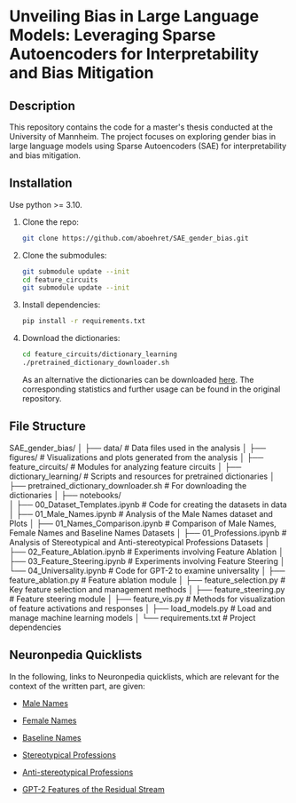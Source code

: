 # Unveiling Bias in Large Language Models: Leveraging Sparse Autoencoders for Interpretability and Bias Mitigation

## Description
This repository contains the code for a master's thesis conducted at the University of Mannheim. The project focuses on exploring gender bias in large language models using Sparse Autoencoders (SAE) for interpretability and bias mitigation.


## Installation

Use python >= 3.10.

1. Clone the repo:
   ```bash
   git clone https://github.com/aboehret/SAE_gender_bias.git
   ```
2. Clone the submodules:
   ```bash
   git submodule update --init
   cd feature_circuits
   git submodule update --init
   ```
3. Install dependencies:
   ```bash
   pip install -r requirements.txt
   ```
4. Download the dictionaries:
   ```bash
   cd feature_circuits/dictionary_learning
   ./pretrained_dictionary_downloader.sh
   ```
   As an alternative the dictionaries can be downloaded [here](https://baulab.us/u/smarks/autoencoders/).
   The corresponding statistics and further usage can be found in the original repository.

## File Structure

SAE_gender_bias/
│
├── data/                                        # Data files used in the analysis
│
├── figures/                                     # Visualizations and plots generated from the analysis
│
├── feature_circuits/                            # Modules for analyzing feature circuits
│   ├── dictionary_learning/                     # Scripts and resources for pretrained dictionaries
│      ├── pretrained_dictionary_downloader.sh   # For downloading the dictionaries
│
├── notebooks/                 
│   ├── 00_Dataset_Templates.ipynb               # Code for creating the datasets in data
│   ├── 01_Male_Names.ipynb                      # Analysis of the Male Names dataset and Plots
│   ├── 01_Names_Comparison.ipynb                # Comparison of Male Names, Female Names and Baseline Names Datasets
│   ├── 01_Professions.ipynb                     # Analysis of Stereotypical and Anti-stereotypical Professions Datasets
│   ├── 02_Feature_Ablation.ipynb                # Experiments involving Feature Ablation
│   ├── 03_Feature_Steering.ipynb                # Experiments involving Feature Steering
│   └── 04_Universality.ipynb                    # Code for GPT-2 to examine universality
│
├── feature_ablation.py                          # Feature ablation module
│
├── feature_selection.py                         # Key feature selection and management methods
│
├── feature_steering.py                          # Feature steering module
│
├── feature_vis.py                               # Methods for visualization of feature activations and responses
│
├── load_models.py                               # Load and manage machine learning models
│
└── requirements.txt                             # Project dependencies


## Neuronpedia Quicklists 

In the following, links to Neuronpedia quicklists, which are relevant for the context of the written part, are given:

- [Male Names](https://neuronpedia.org/quick-list/?name=Top%2030%20Male%20Names&features=%5B%7B%22modelId%22%3A%20%22pythia-70m-deduped%22%2C%20%22layer%22%3A%20%225-res-sm%22%2C%20%22index%22%3A%20%2226074%22%7D%2C%20%7B%22modelId%22%3A%20%22pythia-70m-deduped%22%2C%20%22layer%22%3A%20%225-res-sm%22%2C%20%22index%22%3A%20%2210643%22%7D%2C%20%7B%22modelId%22%3A%20%22pythia-70m-deduped%22%2C%20%22layer%22%3A%20%225-res-sm%22%2C%20%22index%22%3A%20%2231975%22%7D%2C%20%7B%22modelId%22%3A%20%22pythia-70m-deduped%22%2C%20%22layer%22%3A%20%224-res-sm%22%2C%20%22index%22%3A%20%2212420%22%7D%2C%20%7B%22modelId%22%3A%20%22pythia-70m-deduped%22%2C%20%22layer%22%3A%20%224-res-sm%22%2C%20%22index%22%3A%20%2230220%22%7D%2C%20%7B%22modelId%22%3A%20%22pythia-70m-deduped%22%2C%20%22layer%22%3A%20%223-res-sm%22%2C%20%22index%22%3A%20%2219558%22%7D%2C%20%7B%22modelId%22%3A%20%22pythia-70m-deduped%22%2C%20%22layer%22%3A%20%223-res-sm%22%2C%20%22index%22%3A%20%2227334%22%7D%2C%20%7B%22modelId%22%3A%20%22pythia-70m-deduped%22%2C%20%22layer%22%3A%20%222-att-sm%22%2C%20%22index%22%3A%20%2227472%22%7D%2C%20%7B%22modelId%22%3A%20%22pythia-70m-deduped%22%2C%20%22layer%22%3A%20%221-res-sm%22%2C%20%22index%22%3A%20%2230248%22%7D%2C%20%7B%22modelId%22%3A%20%22pythia-70m-deduped%22%2C%20%22layer%22%3A%20%221-res-sm%22%2C%20%22index%22%3A%20%229877%22%7D%2C%20%7B%22modelId%22%3A%20%22pythia-70m-deduped%22%2C%20%22layer%22%3A%20%221-res-sm%22%2C%20%22index%22%3A%20%2215963%22%7D%2C%20%7B%22modelId%22%3A%20%22pythia-70m-deduped%22%2C%20%22layer%22%3A%20%220-res-sm%22%2C%20%22index%22%3A%20%229651%22%7D%2C%20%7B%22modelId%22%3A%20%22pythia-70m-deduped%22%2C%20%22layer%22%3A%20%220-res-sm%22%2C%20%22index%22%3A%20%227972%22%7D%2C%20%7B%22modelId%22%3A%20%22pythia-70m-deduped%22%2C%20%22layer%22%3A%20%220-res-sm%22%2C%20%22index%22%3A%20%222913%22%7D%2C%20%7B%22modelId%22%3A%20%22pythia-70m-deduped%22%2C%20%22layer%22%3A%20%220-res-sm%22%2C%20%22index%22%3A%20%2219522%22%7D%2C%20%7B%22modelId%22%3A%20%22pythia-70m-deduped%22%2C%20%22layer%22%3A%20%221-mlp-sm%22%2C%20%22index%22%3A%20%2225018%22%7D%2C%20%7B%22modelId%22%3A%20%22pythia-70m-deduped%22%2C%20%22layer%22%3A%20%222-res-sm%22%2C%20%22index%22%3A%20%2229295%22%7D%2C%20%7B%22modelId%22%3A%20%22pythia-70m-deduped%22%2C%20%22layer%22%3A%20%222-res-sm%22%2C%20%22index%22%3A%20%221995%22%7D%2C%20%7B%22modelId%22%3A%20%22pythia-70m-deduped%22%2C%20%22layer%22%3A%20%223-att-sm%22%2C%20%22index%22%3A%20%222959%22%7D%2C%20%7B%22modelId%22%3A%20%22pythia-70m-deduped%22%2C%20%22layer%22%3A%20%223-att-sm%22%2C%20%22index%22%3A%20%2219128%22%7D%2C%20%7B%22modelId%22%3A%20%22pythia-70m-deduped%22%2C%20%22layer%22%3A%20%224-att-sm%22%2C%20%22index%22%3A%20%2231101%22%7D%2C%20%7B%22modelId%22%3A%20%22pythia-70m-deduped%22%2C%20%22layer%22%3A%20%220-att-sm%22%2C%20%22index%22%3A%20%2231738%22%7D%2C%20%7B%22modelId%22%3A%20%22pythia-70m-deduped%22%2C%20%22layer%22%3A%20%220-att-sm%22%2C%20%22index%22%3A%20%2225800%22%7D%2C%20%7B%22modelId%22%3A%20%22pythia-70m-deduped%22%2C%20%22layer%22%3A%20%220-att-sm%22%2C%20%22index%22%3A%20%222988%22%7D%2C%20%7B%22modelId%22%3A%20%22pythia-70m-deduped%22%2C%20%22layer%22%3A%20%220-att-sm%22%2C%20%22index%22%3A%20%2219062%22%7D%2C%20%7B%22modelId%22%3A%20%22pythia-70m-deduped%22%2C%20%22layer%22%3A%20%225-mlp-sm%22%2C%20%22index%22%3A%20%2226689%22%7D%2C%20%7B%22modelId%22%3A%20%22pythia-70m-deduped%22%2C%20%22layer%22%3A%20%225-mlp-sm%22%2C%20%22index%22%3A%20%2227658%22%7D%2C%20%7B%22modelId%22%3A%20%22pythia-70m-deduped%22%2C%20%22layer%22%3A%20%220-mlp-sm%22%2C%20%22index%22%3A%20%2230328%22%7D%2C%20%7B%22modelId%22%3A%20%22pythia-70m-deduped%22%2C%20%22layer%22%3A%20%220-mlp-sm%22%2C%20%22index%22%3A%20%229566%22%7D%2C%20%7B%22modelId%22%3A%20%22pythia-70m-deduped%22%2C%20%22layer%22%3A%20%220-mlp-sm%22%2C%20%22index%22%3A%20%229133%22%7D%5D)

- [Female Names](https://neuronpedia.org/quick-list/?name=Top%2030%20Female%20Names&features=%5B%7B%22modelId%22%3A%20%22pythia-70m-deduped%22%2C%20%22layer%22%3A%20%225-res-sm%22%2C%20%22index%22%3A%20%2226074%22%7D%2C%20%7B%22modelId%22%3A%20%22pythia-70m-deduped%22%2C%20%22layer%22%3A%20%225-res-sm%22%2C%20%22index%22%3A%20%2210643%22%7D%2C%20%7B%22modelId%22%3A%20%22pythia-70m-deduped%22%2C%20%22layer%22%3A%20%225-res-sm%22%2C%20%22index%22%3A%20%2231975%22%7D%2C%20%7B%22modelId%22%3A%20%22pythia-70m-deduped%22%2C%20%22layer%22%3A%20%224-res-sm%22%2C%20%22index%22%3A%20%2212420%22%7D%2C%20%7B%22modelId%22%3A%20%22pythia-70m-deduped%22%2C%20%22layer%22%3A%20%224-res-sm%22%2C%20%22index%22%3A%20%2230220%22%7D%2C%20%7B%22modelId%22%3A%20%22pythia-70m-deduped%22%2C%20%22layer%22%3A%20%223-res-sm%22%2C%20%22index%22%3A%20%2219558%22%7D%2C%20%7B%22modelId%22%3A%20%22pythia-70m-deduped%22%2C%20%22layer%22%3A%20%223-res-sm%22%2C%20%22index%22%3A%20%2227334%22%7D%2C%20%7B%22modelId%22%3A%20%22pythia-70m-deduped%22%2C%20%22layer%22%3A%20%222-att-sm%22%2C%20%22index%22%3A%20%2227472%22%7D%2C%20%7B%22modelId%22%3A%20%22pythia-70m-deduped%22%2C%20%22layer%22%3A%20%220-res-sm%22%2C%20%22index%22%3A%20%229651%22%7D%2C%20%7B%22modelId%22%3A%20%22pythia-70m-deduped%22%2C%20%22layer%22%3A%20%220-res-sm%22%2C%20%22index%22%3A%20%227972%22%7D%2C%20%7B%22modelId%22%3A%20%22pythia-70m-deduped%22%2C%20%22layer%22%3A%20%220-res-sm%22%2C%20%22index%22%3A%20%2219522%22%7D%2C%20%7B%22modelId%22%3A%20%22pythia-70m-deduped%22%2C%20%22layer%22%3A%20%220-res-sm%22%2C%20%22index%22%3A%20%222913%22%7D%2C%20%7B%22modelId%22%3A%20%22pythia-70m-deduped%22%2C%20%22layer%22%3A%20%221-res-sm%22%2C%20%22index%22%3A%20%2230248%22%7D%2C%20%7B%22modelId%22%3A%20%22pythia-70m-deduped%22%2C%20%22layer%22%3A%20%221-res-sm%22%2C%20%22index%22%3A%20%229877%22%7D%2C%20%7B%22modelId%22%3A%20%22pythia-70m-deduped%22%2C%20%22layer%22%3A%20%221-res-sm%22%2C%20%22index%22%3A%20%2215963%22%7D%2C%20%7B%22modelId%22%3A%20%22pythia-70m-deduped%22%2C%20%22layer%22%3A%20%222-res-sm%22%2C%20%22index%22%3A%20%2229295%22%7D%2C%20%7B%22modelId%22%3A%20%22pythia-70m-deduped%22%2C%20%22layer%22%3A%20%222-res-sm%22%2C%20%22index%22%3A%20%221995%22%7D%2C%20%7B%22modelId%22%3A%20%22pythia-70m-deduped%22%2C%20%22layer%22%3A%20%221-mlp-sm%22%2C%20%22index%22%3A%20%2225018%22%7D%2C%20%7B%22modelId%22%3A%20%22pythia-70m-deduped%22%2C%20%22layer%22%3A%20%221-mlp-sm%22%2C%20%22index%22%3A%20%228522%22%7D%2C%20%7B%22modelId%22%3A%20%22pythia-70m-deduped%22%2C%20%22layer%22%3A%20%221-mlp-sm%22%2C%20%22index%22%3A%20%2214367%22%7D%2C%20%7B%22modelId%22%3A%20%22pythia-70m-deduped%22%2C%20%22layer%22%3A%20%223-att-sm%22%2C%20%22index%22%3A%20%222959%22%7D%2C%20%7B%22modelId%22%3A%20%22pythia-70m-deduped%22%2C%20%22layer%22%3A%20%223-att-sm%22%2C%20%22index%22%3A%20%2219128%22%7D%2C%20%7B%22modelId%22%3A%20%22pythia-70m-deduped%22%2C%20%22layer%22%3A%20%224-att-sm%22%2C%20%22index%22%3A%20%2231101%22%7D%2C%20%7B%22modelId%22%3A%20%22pythia-70m-deduped%22%2C%20%22layer%22%3A%20%220-mlp-sm%22%2C%20%22index%22%3A%20%2216055%22%7D%2C%20%7B%22modelId%22%3A%20%22pythia-70m-deduped%22%2C%20%22layer%22%3A%20%220-mlp-sm%22%2C%20%22index%22%3A%20%2220653%22%7D%2C%20%7B%22modelId%22%3A%20%22pythia-70m-deduped%22%2C%20%22layer%22%3A%20%220-mlp-sm%22%2C%20%22index%22%3A%20%229566%22%7D%2C%20%7B%22modelId%22%3A%20%22pythia-70m-deduped%22%2C%20%22layer%22%3A%20%220-mlp-sm%22%2C%20%22index%22%3A%20%2216856%22%7D%2C%20%7B%22modelId%22%3A%20%22pythia-70m-deduped%22%2C%20%22layer%22%3A%20%225-mlp-sm%22%2C%20%22index%22%3A%20%2226689%22%7D%2C%20%7B%22modelId%22%3A%20%22pythia-70m-deduped%22%2C%20%22layer%22%3A%20%220-att-sm%22%2C%20%22index%22%3A%20%2231738%22%7D%2C%20%7B%22modelId%22%3A%20%22pythia-70m-deduped%22%2C%20%22layer%22%3A%20%220-att-sm%22%2C%20%22index%22%3A%20%2223693%22%7D%5D)

- [Baseline Names](https://neuronpedia.org/quick-list/?name=Top%2030%20Baseline%20Names&features=%5B%7B%22modelId%22%3A%20%22pythia-70m-deduped%22%2C%20%22layer%22%3A%20%220-att-sm%22%2C%20%22index%22%3A%20%2229589%22%7D%2C%20%7B%22modelId%22%3A%20%22pythia-70m-deduped%22%2C%20%22layer%22%3A%20%220-att-sm%22%2C%20%22index%22%3A%20%2231738%22%7D%2C%20%7B%22modelId%22%3A%20%22pythia-70m-deduped%22%2C%20%22layer%22%3A%20%220-att-sm%22%2C%20%22index%22%3A%20%2229599%22%7D%2C%20%7B%22modelId%22%3A%20%22pythia-70m-deduped%22%2C%20%22layer%22%3A%20%220-att-sm%22%2C%20%22index%22%3A%20%2219062%22%7D%2C%20%7B%22modelId%22%3A%20%22pythia-70m-deduped%22%2C%20%22layer%22%3A%20%220-att-sm%22%2C%20%22index%22%3A%20%2225800%22%7D%2C%20%7B%22modelId%22%3A%20%22pythia-70m-deduped%22%2C%20%22layer%22%3A%20%220-att-sm%22%2C%20%22index%22%3A%20%2215865%22%7D%2C%20%7B%22modelId%22%3A%20%22pythia-70m-deduped%22%2C%20%22layer%22%3A%20%220-att-sm%22%2C%20%22index%22%3A%20%222988%22%7D%2C%20%7B%22modelId%22%3A%20%22pythia-70m-deduped%22%2C%20%22layer%22%3A%20%220-att-sm%22%2C%20%22index%22%3A%20%2223693%22%7D%2C%20%7B%22modelId%22%3A%20%22pythia-70m-deduped%22%2C%20%22layer%22%3A%20%220-att-sm%22%2C%20%22index%22%3A%20%227563%22%7D%2C%20%7B%22modelId%22%3A%20%22pythia-70m-deduped%22%2C%20%22layer%22%3A%20%221-mlp-sm%22%2C%20%22index%22%3A%20%2214367%22%7D%2C%20%7B%22modelId%22%3A%20%22pythia-70m-deduped%22%2C%20%22layer%22%3A%20%221-mlp-sm%22%2C%20%22index%22%3A%20%228522%22%7D%2C%20%7B%22modelId%22%3A%20%22pythia-70m-deduped%22%2C%20%22layer%22%3A%20%221-mlp-sm%22%2C%20%22index%22%3A%20%227984%22%7D%2C%20%7B%22modelId%22%3A%20%22pythia-70m-deduped%22%2C%20%22layer%22%3A%20%221-mlp-sm%22%2C%20%22index%22%3A%20%2225018%22%7D%2C%20%7B%22modelId%22%3A%20%22pythia-70m-deduped%22%2C%20%22layer%22%3A%20%225-res-sm%22%2C%20%22index%22%3A%20%2226074%22%7D%2C%20%7B%22modelId%22%3A%20%22pythia-70m-deduped%22%2C%20%22layer%22%3A%20%225-res-sm%22%2C%20%22index%22%3A%20%2210643%22%7D%2C%20%7B%22modelId%22%3A%20%22pythia-70m-deduped%22%2C%20%22layer%22%3A%20%224-res-sm%22%2C%20%22index%22%3A%20%2212420%22%7D%2C%20%7B%22modelId%22%3A%20%22pythia-70m-deduped%22%2C%20%22layer%22%3A%20%220-res-sm%22%2C%20%22index%22%3A%20%229651%22%7D%2C%20%7B%22modelId%22%3A%20%22pythia-70m-deduped%22%2C%20%22layer%22%3A%20%220-res-sm%22%2C%20%22index%22%3A%20%223869%22%7D%2C%20%7B%22modelId%22%3A%20%22pythia-70m-deduped%22%2C%20%22layer%22%3A%20%220-res-sm%22%2C%20%22index%22%3A%20%2220435%22%7D%2C%20%7B%22modelId%22%3A%20%22pythia-70m-deduped%22%2C%20%22layer%22%3A%20%220-res-sm%22%2C%20%22index%22%3A%20%227972%22%7D%2C%20%7B%22modelId%22%3A%20%22pythia-70m-deduped%22%2C%20%22layer%22%3A%20%223-res-sm%22%2C%20%22index%22%3A%20%2219558%22%7D%2C%20%7B%22modelId%22%3A%20%22pythia-70m-deduped%22%2C%20%22layer%22%3A%20%222-att-sm%22%2C%20%22index%22%3A%20%2227472%22%7D%2C%20%7B%22modelId%22%3A%20%22pythia-70m-deduped%22%2C%20%22layer%22%3A%20%222-res-sm%22%2C%20%22index%22%3A%20%2229295%22%7D%2C%20%7B%22modelId%22%3A%20%22pythia-70m-deduped%22%2C%20%22layer%22%3A%20%221-res-sm%22%2C%20%22index%22%3A%20%229877%22%7D%2C%20%7B%22modelId%22%3A%20%22pythia-70m-deduped%22%2C%20%22layer%22%3A%20%221-res-sm%22%2C%20%22index%22%3A%20%2230248%22%7D%2C%20%7B%22modelId%22%3A%20%22pythia-70m-deduped%22%2C%20%22layer%22%3A%20%221-res-sm%22%2C%20%22index%22%3A%20%2215963%22%7D%2C%20%7B%22modelId%22%3A%20%22pythia-70m-deduped%22%2C%20%22layer%22%3A%20%220-mlp-sm%22%2C%20%22index%22%3A%20%225761%22%7D%2C%20%7B%22modelId%22%3A%20%22pythia-70m-deduped%22%2C%20%22layer%22%3A%20%220-mlp-sm%22%2C%20%22index%22%3A%20%2214124%22%7D%2C%20%7B%22modelId%22%3A%20%22pythia-70m-deduped%22%2C%20%22layer%22%3A%20%220-mlp-sm%22%2C%20%22index%22%3A%20%2231884%22%7D%2C%20%7B%22modelId%22%3A%20%22pythia-70m-deduped%22%2C%20%22layer%22%3A%20%220-mlp-sm%22%2C%20%22index%22%3A%20%2211693%22%7D%5D)

- [Stereotypical Professions](https://neuronpedia.org/quick-list/?name=Top%2030%20Stereotypical%20Professions&features=%5B%7B%22modelId%22%3A%20%22pythia-70m-deduped%22%2C%20%22layer%22%3A%20%225-res-sm%22%2C%20%22index%22%3A%20%2226074%22%7D%2C%20%7B%22modelId%22%3A%20%22pythia-70m-deduped%22%2C%20%22layer%22%3A%20%225-res-sm%22%2C%20%22index%22%3A%20%2210643%22%7D%2C%20%7B%22modelId%22%3A%20%22pythia-70m-deduped%22%2C%20%22layer%22%3A%20%224-res-sm%22%2C%20%22index%22%3A%20%2212420%22%7D%2C%20%7B%22modelId%22%3A%20%22pythia-70m-deduped%22%2C%20%22layer%22%3A%20%224-res-sm%22%2C%20%22index%22%3A%20%2230220%22%7D%2C%20%7B%22modelId%22%3A%20%22pythia-70m-deduped%22%2C%20%22layer%22%3A%20%223-res-sm%22%2C%20%22index%22%3A%20%2219558%22%7D%2C%20%7B%22modelId%22%3A%20%22pythia-70m-deduped%22%2C%20%22layer%22%3A%20%223-res-sm%22%2C%20%22index%22%3A%20%2227334%22%7D%2C%20%7B%22modelId%22%3A%20%22pythia-70m-deduped%22%2C%20%22layer%22%3A%20%223-att-sm%22%2C%20%22index%22%3A%20%222959%22%7D%2C%20%7B%22modelId%22%3A%20%22pythia-70m-deduped%22%2C%20%22layer%22%3A%20%223-att-sm%22%2C%20%22index%22%3A%20%2219128%22%7D%2C%20%7B%22modelId%22%3A%20%22pythia-70m-deduped%22%2C%20%22layer%22%3A%20%222-att-sm%22%2C%20%22index%22%3A%20%2227472%22%7D%2C%20%7B%22modelId%22%3A%20%22pythia-70m-deduped%22%2C%20%22layer%22%3A%20%225-mlp-sm%22%2C%20%22index%22%3A%20%2226689%22%7D%2C%20%7B%22modelId%22%3A%20%22pythia-70m-deduped%22%2C%20%22layer%22%3A%20%225-mlp-sm%22%2C%20%22index%22%3A%20%2227658%22%7D%2C%20%7B%22modelId%22%3A%20%22pythia-70m-deduped%22%2C%20%22layer%22%3A%20%224-att-sm%22%2C%20%22index%22%3A%20%2231101%22%7D%2C%20%7B%22modelId%22%3A%20%22pythia-70m-deduped%22%2C%20%22layer%22%3A%20%222-res-sm%22%2C%20%22index%22%3A%20%2210635%22%7D%2C%20%7B%22modelId%22%3A%20%22pythia-70m-deduped%22%2C%20%22layer%22%3A%20%222-res-sm%22%2C%20%22index%22%3A%20%229128%22%7D%2C%20%7B%22modelId%22%3A%20%22pythia-70m-deduped%22%2C%20%22layer%22%3A%20%222-res-sm%22%2C%20%22index%22%3A%20%221995%22%7D%2C%20%7B%22modelId%22%3A%20%22pythia-70m-deduped%22%2C%20%22layer%22%3A%20%222-res-sm%22%2C%20%22index%22%3A%20%2216968%22%7D%2C%20%7B%22modelId%22%3A%20%22pythia-70m-deduped%22%2C%20%22layer%22%3A%20%220-mlp-sm%22%2C%20%22index%22%3A%20%2216632%22%7D%2C%20%7B%22modelId%22%3A%20%22pythia-70m-deduped%22%2C%20%22layer%22%3A%20%220-mlp-sm%22%2C%20%22index%22%3A%20%2214414%22%7D%2C%20%7B%22modelId%22%3A%20%22pythia-70m-deduped%22%2C%20%22layer%22%3A%20%220-mlp-sm%22%2C%20%22index%22%3A%20%2210221%22%7D%2C%20%7B%22modelId%22%3A%20%22pythia-70m-deduped%22%2C%20%22layer%22%3A%20%220-mlp-sm%22%2C%20%22index%22%3A%20%2217854%22%7D%2C%20%7B%22modelId%22%3A%20%22pythia-70m-deduped%22%2C%20%22layer%22%3A%20%221-mlp-sm%22%2C%20%22index%22%3A%20%2225018%22%7D%2C%20%7B%22modelId%22%3A%20%22pythia-70m-deduped%22%2C%20%22layer%22%3A%20%220-res-sm%22%2C%20%22index%22%3A%20%222493%22%7D%2C%20%7B%22modelId%22%3A%20%22pythia-70m-deduped%22%2C%20%22layer%22%3A%20%220-res-sm%22%2C%20%22index%22%3A%20%2221898%22%7D%2C%20%7B%22modelId%22%3A%20%22pythia-70m-deduped%22%2C%20%22layer%22%3A%20%220-res-sm%22%2C%20%22index%22%3A%20%2219026%22%7D%2C%20%7B%22modelId%22%3A%20%22pythia-70m-deduped%22%2C%20%22layer%22%3A%20%220-res-sm%22%2C%20%22index%22%3A%20%2210590%22%7D%2C%20%7B%22modelId%22%3A%20%22pythia-70m-deduped%22%2C%20%22layer%22%3A%20%220-res-sm%22%2C%20%22index%22%3A%20%225196%22%7D%2C%20%7B%22modelId%22%3A%20%22pythia-70m-deduped%22%2C%20%22layer%22%3A%20%225-att-sm%22%2C%20%22index%22%3A%20%2222001%22%7D%2C%20%7B%22modelId%22%3A%20%22pythia-70m-deduped%22%2C%20%22layer%22%3A%20%225-att-sm%22%2C%20%22index%22%3A%20%2230031%22%7D%2C%20%7B%22modelId%22%3A%20%22pythia-70m-deduped%22%2C%20%22layer%22%3A%20%221-res-sm%22%2C%20%22index%22%3A%20%2228555%22%7D%2C%20%7B%22modelId%22%3A%20%22pythia-70m-deduped%22%2C%20%22layer%22%3A%20%221-res-sm%22%2C%20%22index%22%3A%20%2230248%22%7D%5D)
- [Anti-stereotypical Professions](https://neuronpedia.org/quick-list/?name=Top%2030%20Anti-stereotypical%20Professions&features=%5B%7B%22modelId%22%3A%20%22pythia-70m-deduped%22%2C%20%22layer%22%3A%20%225-res-sm%22%2C%20%22index%22%3A%20%2226074%22%7D%2C%20%7B%22modelId%22%3A%20%22pythia-70m-deduped%22%2C%20%22layer%22%3A%20%225-res-sm%22%2C%20%22index%22%3A%20%2210643%22%7D%2C%20%7B%22modelId%22%3A%20%22pythia-70m-deduped%22%2C%20%22layer%22%3A%20%224-res-sm%22%2C%20%22index%22%3A%20%2212420%22%7D%2C%20%7B%22modelId%22%3A%20%22pythia-70m-deduped%22%2C%20%22layer%22%3A%20%224-res-sm%22%2C%20%22index%22%3A%20%2230220%22%7D%2C%20%7B%22modelId%22%3A%20%22pythia-70m-deduped%22%2C%20%22layer%22%3A%20%223-res-sm%22%2C%20%22index%22%3A%20%2219558%22%7D%2C%20%7B%22modelId%22%3A%20%22pythia-70m-deduped%22%2C%20%22layer%22%3A%20%223-res-sm%22%2C%20%22index%22%3A%20%2227334%22%7D%2C%20%7B%22modelId%22%3A%20%22pythia-70m-deduped%22%2C%20%22layer%22%3A%20%222-att-sm%22%2C%20%22index%22%3A%20%2227472%22%7D%2C%20%7B%22modelId%22%3A%20%22pythia-70m-deduped%22%2C%20%22layer%22%3A%20%222-att-sm%22%2C%20%22index%22%3A%20%2213570%22%7D%2C%20%7B%22modelId%22%3A%20%22pythia-70m-deduped%22%2C%20%22layer%22%3A%20%223-att-sm%22%2C%20%22index%22%3A%20%222959%22%7D%2C%20%7B%22modelId%22%3A%20%22pythia-70m-deduped%22%2C%20%22layer%22%3A%20%223-att-sm%22%2C%20%22index%22%3A%20%2219128%22%7D%2C%20%7B%22modelId%22%3A%20%22pythia-70m-deduped%22%2C%20%22layer%22%3A%20%225-mlp-sm%22%2C%20%22index%22%3A%20%2226689%22%7D%2C%20%7B%22modelId%22%3A%20%22pythia-70m-deduped%22%2C%20%22layer%22%3A%20%225-mlp-sm%22%2C%20%22index%22%3A%20%2227658%22%7D%2C%20%7B%22modelId%22%3A%20%22pythia-70m-deduped%22%2C%20%22layer%22%3A%20%222-res-sm%22%2C%20%22index%22%3A%20%2210635%22%7D%2C%20%7B%22modelId%22%3A%20%22pythia-70m-deduped%22%2C%20%22layer%22%3A%20%222-res-sm%22%2C%20%22index%22%3A%20%229128%22%7D%2C%20%7B%22modelId%22%3A%20%22pythia-70m-deduped%22%2C%20%22layer%22%3A%20%222-res-sm%22%2C%20%22index%22%3A%20%221995%22%7D%2C%20%7B%22modelId%22%3A%20%22pythia-70m-deduped%22%2C%20%22layer%22%3A%20%220-mlp-sm%22%2C%20%22index%22%3A%20%2216632%22%7D%2C%20%7B%22modelId%22%3A%20%22pythia-70m-deduped%22%2C%20%22layer%22%3A%20%220-mlp-sm%22%2C%20%22index%22%3A%20%2214414%22%7D%2C%20%7B%22modelId%22%3A%20%22pythia-70m-deduped%22%2C%20%22layer%22%3A%20%220-mlp-sm%22%2C%20%22index%22%3A%20%2210221%22%7D%2C%20%7B%22modelId%22%3A%20%22pythia-70m-deduped%22%2C%20%22layer%22%3A%20%220-res-sm%22%2C%20%22index%22%3A%20%222493%22%7D%2C%20%7B%22modelId%22%3A%20%22pythia-70m-deduped%22%2C%20%22layer%22%3A%20%220-res-sm%22%2C%20%22index%22%3A%20%2210590%22%7D%2C%20%7B%22modelId%22%3A%20%22pythia-70m-deduped%22%2C%20%22layer%22%3A%20%220-res-sm%22%2C%20%22index%22%3A%20%2219026%22%7D%2C%20%7B%22modelId%22%3A%20%22pythia-70m-deduped%22%2C%20%22layer%22%3A%20%220-res-sm%22%2C%20%22index%22%3A%20%2221898%22%7D%2C%20%7B%22modelId%22%3A%20%22pythia-70m-deduped%22%2C%20%22layer%22%3A%20%224-att-sm%22%2C%20%22index%22%3A%20%2231101%22%7D%2C%20%7B%22modelId%22%3A%20%22pythia-70m-deduped%22%2C%20%22layer%22%3A%20%224-att-sm%22%2C%20%22index%22%3A%20%2222821%22%7D%2C%20%7B%22modelId%22%3A%20%22pythia-70m-deduped%22%2C%20%22layer%22%3A%20%224-att-sm%22%2C%20%22index%22%3A%20%2216163%22%7D%2C%20%7B%22modelId%22%3A%20%22pythia-70m-deduped%22%2C%20%22layer%22%3A%20%225-att-sm%22%2C%20%22index%22%3A%20%2222001%22%7D%2C%20%7B%22modelId%22%3A%20%22pythia-70m-deduped%22%2C%20%22layer%22%3A%20%225-att-sm%22%2C%20%22index%22%3A%20%2230031%22%7D%2C%20%7B%22modelId%22%3A%20%22pythia-70m-deduped%22%2C%20%22layer%22%3A%20%221-mlp-sm%22%2C%20%22index%22%3A%20%2225018%22%7D%2C%20%7B%22modelId%22%3A%20%22pythia-70m-deduped%22%2C%20%22layer%22%3A%20%221-res-sm%22%2C%20%22index%22%3A%20%2228555%22%7D%2C%20%7B%22modelId%22%3A%20%22pythia-70m-deduped%22%2C%20%22layer%22%3A%20%221-res-sm%22%2C%20%22index%22%3A%20%2230248%22%7D%5D)
- [GPT-2 Features of the Residual Stream](https://neuronpedia.org/quick-list/?name=Top%2030%20GPT-2&features=%5B%7B%22modelId%22%3A%20%22gpt2-small%22%2C%20%22layer%22%3A%20%227-res-jb%22%2C%20%22index%22%3A%20%2223247%22%7D%2C%20%7B%22modelId%22%3A%20%22gpt2-small%22%2C%20%22layer%22%3A%20%227-res-jb%22%2C%20%22index%22%3A%20%2210619%22%7D%2C%20%7B%22modelId%22%3A%20%22gpt2-small%22%2C%20%22layer%22%3A%20%227-res-jb%22%2C%20%22index%22%3A%20%229058%22%7D%2C%20%7B%22modelId%22%3A%20%22gpt2-small%22%2C%20%22layer%22%3A%20%226-res-jb%22%2C%20%22index%22%3A%20%2219260%22%7D%2C%20%7B%22modelId%22%3A%20%22gpt2-small%22%2C%20%22layer%22%3A%20%226-res-jb%22%2C%20%22index%22%3A%20%2213066%22%7D%2C%20%7B%22modelId%22%3A%20%22gpt2-small%22%2C%20%22layer%22%3A%20%226-res-jb%22%2C%20%22index%22%3A%20%221545%22%7D%2C%20%7B%22modelId%22%3A%20%22gpt2-small%22%2C%20%22layer%22%3A%20%225-res-jb%22%2C%20%22index%22%3A%20%228578%22%7D%2C%20%7B%22modelId%22%3A%20%22gpt2-small%22%2C%20%22layer%22%3A%20%225-res-jb%22%2C%20%22index%22%3A%20%2215506%22%7D%2C%20%7B%22modelId%22%3A%20%22gpt2-small%22%2C%20%22layer%22%3A%20%2211-res-jb%22%2C%20%22index%22%3A%20%224077%22%7D%2C%20%7B%22modelId%22%3A%20%22gpt2-small%22%2C%20%22layer%22%3A%20%2211-res-jb%22%2C%20%22index%22%3A%20%2213642%22%7D%2C%20%7B%22modelId%22%3A%20%22gpt2-small%22%2C%20%22layer%22%3A%20%2211-res-jb%22%2C%20%22index%22%3A%20%225210%22%7D%2C%20%7B%22modelId%22%3A%20%22gpt2-small%22%2C%20%22layer%22%3A%20%2211-res-jb%22%2C%20%22index%22%3A%20%228252%22%7D%2C%20%7B%22modelId%22%3A%20%22gpt2-small%22%2C%20%22layer%22%3A%20%2211-res-jb%22%2C%20%22index%22%3A%20%2224199%22%7D%2C%20%7B%22modelId%22%3A%20%22gpt2-small%22%2C%20%22layer%22%3A%20%228-res-jb%22%2C%20%22index%22%3A%20%22600%22%7D%2C%20%7B%22modelId%22%3A%20%22gpt2-small%22%2C%20%22layer%22%3A%20%228-res-jb%22%2C%20%22index%22%3A%20%2215707%22%7D%2C%20%7B%22modelId%22%3A%20%22gpt2-small%22%2C%20%22layer%22%3A%20%228-res-jb%22%2C%20%22index%22%3A%20%221007%22%7D%2C%20%7B%22modelId%22%3A%20%22gpt2-small%22%2C%20%22layer%22%3A%20%229-res-jb%22%2C%20%22index%22%3A%20%227119%22%7D%2C%20%7B%22modelId%22%3A%20%22gpt2-small%22%2C%20%22layer%22%3A%20%229-res-jb%22%2C%20%22index%22%3A%20%2214674%22%7D%2C%20%7B%22modelId%22%3A%20%22gpt2-small%22%2C%20%22layer%22%3A%20%229-res-jb%22%2C%20%22index%22%3A%20%2220378%22%7D%2C%20%7B%22modelId%22%3A%20%22gpt2-small%22%2C%20%22layer%22%3A%20%2210-res-jb%22%2C%20%22index%22%3A%20%2211094%22%7D%2C%20%7B%22modelId%22%3A%20%22gpt2-small%22%2C%20%22layer%22%3A%20%2210-res-jb%22%2C%20%22index%22%3A%20%2223440%22%7D%2C%20%7B%22modelId%22%3A%20%22gpt2-small%22%2C%20%22layer%22%3A%20%2210-res-jb%22%2C%20%22index%22%3A%20%2220409%22%7D%2C%20%7B%22modelId%22%3A%20%22gpt2-small%22%2C%20%22layer%22%3A%20%2210-res-jb%22%2C%20%22index%22%3A%20%225875%22%7D%2C%20%7B%22modelId%22%3A%20%22gpt2-small%22%2C%20%22layer%22%3A%20%2210-res-jb%22%2C%20%22index%22%3A%20%2213618%22%7D%2C%20%7B%22modelId%22%3A%20%22gpt2-small%22%2C%20%22layer%22%3A%20%223-res-jb%22%2C%20%22index%22%3A%20%228216%22%7D%2C%20%7B%22modelId%22%3A%20%22gpt2-small%22%2C%20%22layer%22%3A%20%224-res-jb%22%2C%20%22index%22%3A%20%222911%22%7D%2C%20%7B%22modelId%22%3A%20%22gpt2-small%22%2C%20%22layer%22%3A%20%224-res-jb%22%2C%20%22index%22%3A%20%2213416%22%7D%2C%20%7B%22modelId%22%3A%20%22gpt2-small%22%2C%20%22layer%22%3A%20%221-res-jb%22%2C%20%22index%22%3A%20%2218756%22%7D%2C%20%7B%22modelId%22%3A%20%22gpt2-small%22%2C%20%22layer%22%3A%20%221-res-jb%22%2C%20%22index%22%3A%20%225742%22%7D%2C%20%7B%22modelId%22%3A%20%22gpt2-small%22%2C%20%22layer%22%3A%20%221-res-jb%22%2C%20%22index%22%3A%20%2216306%22%7D%5D)
